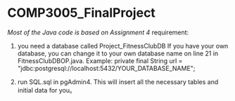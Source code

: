 # COMP3005_FinalProject
*Most of the Java code is based on Assignment 4*
requirement:

1. you need a database called Project_FitnessClubDB
If you have your own database, you can change it to your own database name on line 21 in FitnessClubDBOP.java.
Example: private final String url = "jdbc:postgresql://localhost:5432/YOUR_DATABASE_NAME";

2. run SQL.sql in pgAdmin4. This will insert all the necessary tables and initial data for you。
